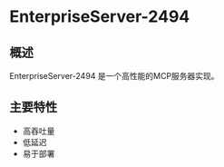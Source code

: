 # EnterpriseServer-2494

## 概述

EnterpriseServer-2494 是一个高性能的MCP服务器实现。

## 主要特性

- 高吞吐量
- 低延迟
- 易于部署
